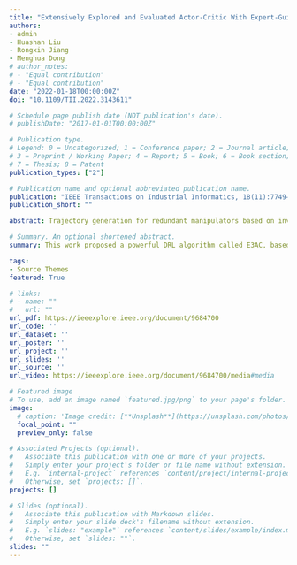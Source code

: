 ```yaml
---
title: "Extensively Explored and Evaluated Actor-Critic With Expert-Guided Policy Learning and Fuzzy Feedback Reward for Robotic Trajectory Generation"
authors:
- admin
- Huashan Liu
- Rongxin Jiang
- Menghua Dong
# author_notes:
# - "Equal contribution"
# - "Equal contribution"
date: "2022-01-18T00:00:00Z"
doi: "10.1109/TII.2022.3143611"

# Schedule page publish date (NOT publication's date).
# publishDate: "2017-01-01T00:00:00Z"

# Publication type.
# Legend: 0 = Uncategorized; 1 = Conference paper; 2 = Journal article;
# 3 = Preprint / Working Paper; 4 = Report; 5 = Book; 6 = Book section;
# 7 = Thesis; 8 = Patent
publication_types: ["2"]

# Publication name and optional abbreviated publication name.
publication: "IEEE Transactions on Industrial Informatics, 18(11):7749–7760, 2022"
publication_short: ""

abstract: Trajectory generation for redundant manipulators based on inverse kinematics (IK) still faces some restraints, as it lacks universal IK calculation or specific trajectory generation methods that are suitable for robots with arbitrary degrees of freedom. In this article, the IK-free trajectory generation for robot manipulators is formulated as a Markov decision process and implemented by a general method based on deep reinforcement learning. First, an extensively explored and evaluated actor-critic (E3AC) algorithm that can make diverse action explorations and comprehensive evaluations is designed to solve the trajectory generation problem. Second, a dual-memory structure with expert-guided policy learning strategy is proposed to further enhance the performance of the algorithm in the early training period by additional successful experiences and performing an increasingly unbiased data sampling. Third, a fuzzy feedback reward mechanism that can directly establish a mapping from the abundant state variables to the self-tuning reward is constructed, instead of puzzling out an explicit function to feature the complex relations among the control objects. Finally, the comparative experimental results show that, the proposed approach is more efficient in algorithm convergence and reward calculation, and is more qualified for complex tasks with strong randomness.

# Summary. An optional shortened abstract.
summary: This work proposed a powerful DRL algorithm called E3AC, based on which an IK-free robot motion planning scheme was realized. The work also discussed an expert-guided policy learning strategy and a fuzzy feedback reward mechanism.

tags:
- Source Themes
featured: True

# links:
# - name: ""
#   url: ""
url_pdf: https://ieeexplore.ieee.org/document/9684700
url_code: ''
url_dataset: ''
url_poster: ''
url_project: ''
url_slides: ''
url_source: ''
url_video: https://ieeexplore.ieee.org/document/9684700/media#media

# Featured image
# To use, add an image named `featured.jpg/png` to your page's folder. 
image:
  # caption: 'Image credit: [**Unsplash**](https://unsplash.com/photos/jdD8gXaTZsc)'
  focal_point: ""
  preview_only: false

# Associated Projects (optional).
#   Associate this publication with one or more of your projects.
#   Simply enter your project's folder or file name without extension.
#   E.g. `internal-project` references `content/project/internal-project/index.md`.
#   Otherwise, set `projects: []`.
projects: []

# Slides (optional).
#   Associate this publication with Markdown slides.
#   Simply enter your slide deck's filename without extension.
#   E.g. `slides: "example"` references `content/slides/example/index.md`.
#   Otherwise, set `slides: ""`.
slides: ""
---
```



